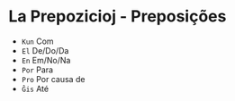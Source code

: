 # La Prepozicioj - Preposições

-   `Kun` Com
-   `El` De/Do/Da
-   `En` Em/No/Na
-   `Por` Para
-   `Pro` Por causa de
-   `Ĝis` Até
